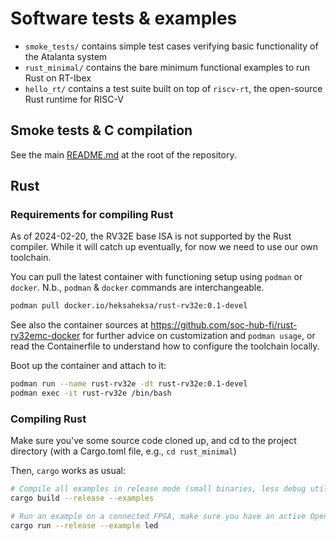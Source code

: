 # Software tests & examples

- `smoke_tests/` contains simple test cases verifying basic functionality of the Atalanta system
- `rust_minimal/` contains the bare minimum functional examples to run Rust on RT-Ibex
- `hello_rt/` contains a test suite built on top of `riscv-rt`, the open-source Rust runtime for
  RISC-V

## Smoke tests & C compilation

See the main [README.md](../README.md) at the root of the repository.

## Rust

### Requirements for compiling Rust

As of 2024-02-20, the RV32E base ISA is not supported by the Rust compiler. While it will catch up
eventually, for now we need to use our own toolchain.

You can pull the latest container with functioning setup using `podman` or `docker`. N.b., `podman`
& `docker` commands are interchangeable.

```sh
podman pull docker.io/heksaheksa/rust-rv32e:0.1-devel
```

See also the container sources at <https://github.com/soc-hub-fi/rust-rv32emc-docker> for further
advice on customization and `podman usage`, or read the Containerfile to understand how to configure
the toolchain locally.

Boot up the container and attach to it:

```sh
podman run --name rust-rv32e -dt rust-rv32e:0.1-devel
podman exec -it rust-rv32e /bin/bash
```

### Compiling Rust

Make sure you've some source code cloned up, and cd to the project directory (with a Cargo.toml file, e.g., `cd rust_minimal`)

Then, `cargo` works as usual:

```sh
# Compile all examples in release mode (small binaries, less debug utilities)
cargo build --release --examples

# Run an example on a connected FPGA, make sure you have an active OpenOCD connection or similar
cargo run --release --example led
```
